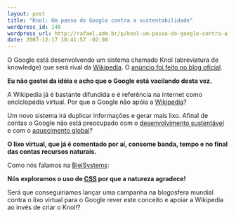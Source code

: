 ```yaml
--- 
layout: post
title: "Knol: Um passo do Google contra a sustentabilidade"
wordpress_id: 148
wordpress_url: http://rafael.adm.br/p/knol-um-passo-do-google-contra-a-sustentabilidade/
date: 2007-12-17 10:41:57 -02:00
---
```

O Google está desenvolvendo um sistema chamado Knol (abreviatura de knowledge) que será rival da <a href="http://wikipedia.org">Wikipedia</a>. O <a href="http://googleblog.blogspot.com/2007/12/encouraging-people-to-contribute.html">anúncio foi feito no blog oficial</a>.

<strong>Eu não gostei da idéia e acho que o Google está vacilando desta vez.</strong>

A Wikipedia já é bastante difundida e é referência na internet como enciclopédia virtual. Por que o Google não apóia a <a href="http://wikipedia.org">Wikipedia</a>?

Um novo sistema irá duplicar informações e gerar mais lixo. Afinal de contas o Google não está preocupado com o <a href="http://googlebrasilblog.blogspot.com/2007/11/em-busca-de-mais-recursos-sustentveis.html">desenvolvimento sustentável</a> e com o <a href="http://googlebrasilblog.blogspot.com/2007/10/cincia-e-tecnologia-podem-restabelecer.html">aquecimento global</a>?

<strong>O lixo virtual, que já é comentado por aí, consome banda, tempo e no final das contas recursos naturais.</strong>

Como nós falamos na <a href="http://bielsystems.com.br">BielSystems</a>:

<strong>Nós exploramos o uso de <a href="http://en.wikipedia.org/wiki/Cascading_Style_Sheets">CSS</a> por que a natureza agradece!</strong>

Será que conseguiríamos lançar uma campanha na blogosfera mundial contra o lixo virtual para o Google rever este conceito e apoiar a Wikipedia ao invés de criar o Knol!?

